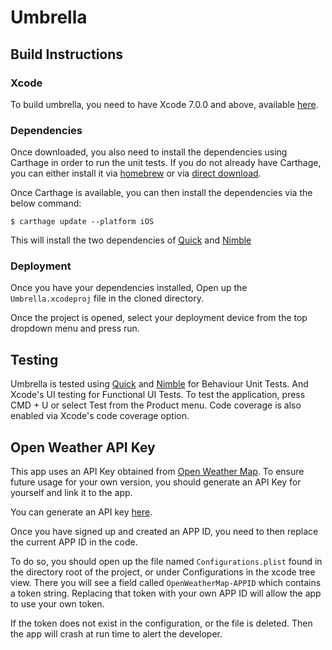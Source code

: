 # Umbrella

## Build Instructions

### Xcode
To build umbrella, you need to have Xcode 7.0.0 and above, available [here](https://developer.apple.com/xcode/downloads/).

### Dependencies
Once downloaded, you also need to install the dependencies using Carthage in order to run the unit tests. If you do not already have Carthage, you can either install it via [homebrew](http://brew.sh) or via [direct download](https://github.com/Carthage/Carthage/releases).

Once Carthage is available, you can then install the dependencies via the below command:

```
$ carthage update --platform iOS
```

This will install the two dependencies of [Quick](https://github.com/Quick/Quick) and [Nimble](https://github.com/Quick/Nimble)

### Deployment

Once you have your dependencies installed, Open up the `Umbrella.xcodeproj` file in the cloned directory.

Once the project is opened, select your deployment device from the top dropdown menu and press run. 

## Testing

Umbrella is tested using [Quick](https://github.com/Quick/Quick) and [Nimble](https://github.com/Nimble/Nimble) for Behaviour Unit Tests. And Xcode's UI testing for Functional UI Tests. To test the application, press CMD + U or select Test from the Product menu. Code coverage is also enabled via Xcode's code coverage option. 

## Open Weather API Key

This app uses an API Key obtained from [Open Weather Map](http://openweathermap.org). To ensure future usage for your own version, you should generate an API Key for yourself and link it to the app. 

You can generate an API key [here](http://openweathermap.org/appid).

Once you have signed up and created an APP ID, you need to then replace the current APP ID in the code. 

To do so, you should open up the file named `Configurations.plist` found in the directory root of the project, or under Configurations in the xcode tree view. There you will see a field called `OpenWeatherMap-APPID` which contains a token string. Replacing that token with your own APP ID will allow the app to use your own token. 

If the token does not exist in the configuration, or the file is deleted. Then the app will crash at run time to alert the developer.
